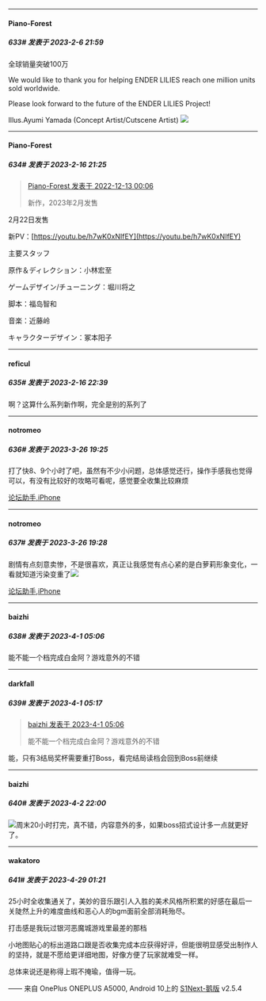 
*****

####  Piano-Forest  
##### 633#       发表于 2023-2-6 21:59

全球销量突破100万

We would like to thank you for helping ENDER LILIES reach one million units sold worldwide.

Please look forward to the future of the ENDER LILIES Project!

Illus.Ayumi Yamada (Concept Artist/Cutscene Artist)
<img src="https://p.sda1.dev/9/4ecca674c1d4377a6aac9a4b45531a88/20230206_215303.jpg" referrerpolicy="no-referrer">

*****

####  Piano-Forest  
##### 634#       发表于 2023-2-16 21:25

<blockquote><a href="httphttps://bbs.saraba1st.com/2b/forum.php?mod=redirect&amp;goto=findpost&amp;pid=58913774&amp;ptid=1977343" target="_blank">Piano-Forest 发表于 2022-12-13 00:06</a>

新作，2023年2月发售</blockquote>
2月22日发售

新PV：[https://youtu.be/h7wK0xNIfEY](https://youtu.be/h7wK0xNIfEY)

主要スタッフ

原作＆ディレクション：小林宏至

ゲームデザイン/チューニング：堀川将之

脚本：福岛智和

音楽：近藤岭

キャラクターデザイン：冢本阳子


*****

####  reficul  
##### 635#       发表于 2023-2-16 22:39

啊？这算什么系列新作啊，完全是别的系列了

*****

####  notromeo  
##### 636#       发表于 2023-3-26 19:25

打了快8、9个小时了吧，虽然有不少小问题，总体感觉还行，操作手感我也觉得可以，有没有比较好的攻略可看呢，感觉要全收集比较麻烦

[论坛助手,iPhone](https://bbs.saraba1st.com/2b/forum.php?mod=viewthread&amp;tid=2029836)

*****

####  notromeo  
##### 637#       发表于 2023-3-26 19:28

剧情有点刻意卖惨，不是很喜欢，真正让我感觉有点心紧的是白萝莉形象变化，一看就知道污染变重了<img src="https://static.saraba1st.com/image/smiley/face2017/149.png" referrerpolicy="no-referrer">

[论坛助手,iPhone](https://bbs.saraba1st.com/2b/forum.php?mod=viewthread&amp;tid=2029836)

*****

####  baizhi  
##### 638#       发表于 2023-4-1 05:06

能不能一个档完成白金阿？游戏意外的不错

*****

####  darkfall  
##### 639#       发表于 2023-4-1 05:17

<blockquote><a href="httphttps://bbs.saraba1st.com/2b/forum.php?mod=redirect&amp;goto=findpost&amp;pid=60293547&amp;ptid=1977343" target="_blank">baizhi 发表于 2023-4-1 05:06</a>

能不能一个档完成白金阿？游戏意外的不错</blockquote>
能，只有3结局奖杯需要重打Boss，看完结局读档会回到Boss前继续


*****

####  baizhi  
##### 640#       发表于 2023-4-2 22:00

<img src="https://static.saraba1st.com/image/smiley/face2017/045.png" referrerpolicy="no-referrer">周末20小时打完，真不错，内容意外的多，如果boss招式设计多一点就更好了。

*****

####  wakatoro  
##### 641#       发表于 2023-4-29 01:21

25小时全收集通关了，美妙的音乐跟引人入胜的美术风格所积累的好感在最后一关陡然上升的难度曲线和恶心人的bgm面前全部消耗殆尽。

打击感是我玩过银河恶魔城游戏里最差的那档

小地图贴心的标出道路口跟是否收集完成本应获得好评，但能很明显感受出制作人的坚持，就是不愿给更详细地图，好像方便了玩家就难受一样。

总体来说还是称得上瑕不掩瑜，值得一玩。

—— 来自 OnePlus ONEPLUS A5000, Android 10上的 [S1Next-鹅版](https://github.com/ykrank/S1-Next/releases) v2.5.4

